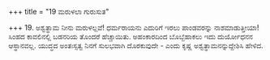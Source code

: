 +++
title = "19 ಮರುಳಲಾ ಗುರುಸುತ"

+++
19. ಅಶ್ವತ್ಥಾಮ ನೀನು ಮರುಳಲ್ಲವೆ! ಧರ್ಮರಾಯನು ಎದುರಿಗೆ ಇರಲು ಪಾಂಡವರನ್ನು ನಾಶಮಾಡುತ್ತೀಯಾ! ಸಿಂಹದ ಕಾವಲಿನಲ್ಲಿ ಬಡನರಿಯ ತೊಂದರೆ ಹೆಚ್ಚಾಯಿತು. ಅಹಂಕಾರದಿಂದ ಬೊಬ್ಬೆಹಾಕಲು ಇದು ದುರ್ಯೋಧನನ ಆಸ್ಥಾನವಲ್ಲ. ಯುದ್ಧದ ಅಂತಃಸ್ಸತ್ವ ನಿನಗೆ ಸುಲಭವಾಗಿ ದೊರಕುವುದೇ - ಎಂದು ಕೃಷ್ಣ ಅಶ್ವತ್ಥಾಮನನ್ನುದ್ದೇಶಿಸಿ ಹೇಳಿದ.